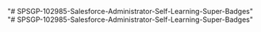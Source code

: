 "# SPSGP-102985-Salesforce-Administrator-Self-Learning-Super-Badges" 
"# SPSGP-102985-Salesforce-Administrator-Self-Learning-Super-Badges" 
